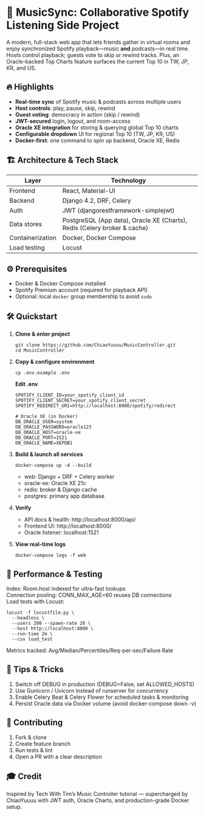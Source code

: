 # 🚀 MusicSync: Collaborative Spotify Listening Side Project

A modern, full-stack web app that lets friends gather in virtual rooms and enjoy synchronized Spotify playback—music **and** podcasts—in real time.  
Hosts control playback; guests vote to skip or rewind tracks. Plus, an Oracle-backed Top Charts feature surfaces the current Top 10 in TW, JP, KR, and US.  


## 🔥 Highlights

- **Real-time sync** of Spotify music & podcasts across multiple users  
- **Host controls**: play, pause, skip, rewind  
- **Guest voting**: democracy in action (skip / rewind)  
- **JWT-secured** login, logout, and room-access  
- **Oracle XE integration** for storing & querying global Top 10 charts  
- **Configurable dropdown** UI for regional Top 10 (TW, JP, KR, US)  
- **Docker-first**: one command to spin up backend, Oracle XE, Redis  


## 🏗 Architecture & Tech Stack

| Layer            | Technology              |  
|------------------|-------------------------|  
| Frontend         | React, Material-UI      |  
| Backend          | Django 4.2, DRF, Celery |  
| Auth             | JWT (djangorestframework-simplejwt) |  
| Data stores      | PostgreSQL (App data), Oracle XE (Charts), Redis (Celery broker & cache) |  
| Containerization | Docker, Docker Compose  |  
| Load testing     | Locust                  |  


## ⚙️ Prerequisites

- Docker & Docker Compose installed  
- Spotify Premium account (required for playback API)  
- Optional: local `docker` group membership to avoid `sudo`  


## 🛠️ Quickstart

1. **Clone & enter project**  
   ```
   git clone https://github.com/ChiaoYuuuu/MusicController.git  
   cd MusicController
   ```

2. **Copy & configure environment**
   ```
   cp .env.example .env
   ```

   **Edit .env**  
   ```
   SPOTIFY_CLIENT_ID=your_spotify_client_id  
   SPOTIFY_CLIENT_SECRET=your_spotify_client_secret  
   SPOTIFY_REDIRECT_URI=http://localhost:8000/spotify/redirect  
    
   # Oracle XE (in Docker)
   DB_ORACLE_USER=system  
   DB_ORACLE_PASSWORD=oracle123  
   DB_ORACLE_HOST=oracle-xe  
   DB_ORACLE_PORT=1521  
   DB_ORACLE_NAME=XEPDB1  
   ```

3. **Build & launch all services**
   ```
   docker-compose up -d --build
   ```
   
    - web: Django + DRF + Celery worker  
    - oracle-xe: Oracle XE 21c  
    - redis: broker & Django cache  
    - postgres: primary app database

4. **Verify**
    - API docs & health: http://localhost:8000/api/  
    - Frontend UI: http://localhost:8000/  
    - Oracle listener: localhost:1521

5. **View real-time logs**
   ```
   docker-compose logs -f web
   ```

##  🚦 Performance & Testing
  Index: Room.host indexed for ultra-fast lookups  
  Connection pooling: CONN_MAX_AGE=60 reuses DB connections  
  Load tests with Locust:  
  ```
  locust -f locustfile.py \
    --headless \
    --users 200 --spawn-rate 20 \
    --host http://localhost:8000 \
    --run-time 2m \
    --csv load_test
  ```
  Metrics tracked: Avg/Median/Percentiles/Req-per-sec/Failure Rate  

## 📌 Tips & Tricks
1. Switch off DEBUG in production (DEBUG=False, set ALLOWED_HOSTS)  
2. Use Gunicorn / Uvicorn instead of runserver for concurrency  
3. Enable Celery Beat & Celery Flower for scheduled tasks & monitoring  
4. Persist Oracle data via Docker volume (avoid docker-compose down -v)  

## 🤝 Contributing
1. Fork & clone  
2. Create feature branch  
3. Run tests & lint  
4. Open a PR with a clear description  

## 🎓 Credit
Inspired by Tech With Tim’s Music Controller tutorial — supercharged by ChiaoYuuuu with JWT auth, Oracle Charts, and production-grade Docker setup.



